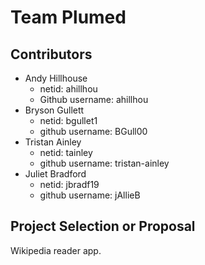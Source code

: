 # Team Plumed

## Contributors 
* Andy Hillhouse
    * netid: ahillhou
    * Github username: ahillhou
* Bryson Gullett
    * netid: bgullet1
    * github username: BGull00
* Tristan Ainley
    * netid: tainley
    * github username: tristan-ainley
* Juliet Bradford
    * netid: jbradf19
    * github username: jAllieB

## Project Selection or Proposal
Wikipedia reader app.
